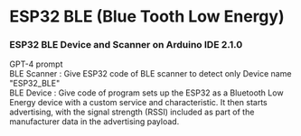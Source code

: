 # ESP32 BLE (Blue Tooth Low Energy)
### ESP32 BLE Device and Scanner on Arduino IDE 2.1.0
GPT-4 prompt <br/>
BLE Scanner : Give ESP32 code of BLE scanner to detect only Device name "ESP32_BLE" <br/>
BLE Device : Give code of program sets up the ESP32 as a Bluetooth Low Energy device with a custom service and characteristic. It then starts advertising, with the signal strength (RSSI) included as part of the manufacturer data in the advertising payload. <br/>

